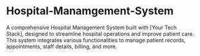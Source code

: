 # Hospital-Manamgement-System
A comprehensive Hospital Management System built with [Your Tech Stack], designed to streamline hospital operations and improve patient care. This system integrates various functionalities to manage patient records, appointments, staff details, billing, and more.
